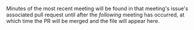 Minutes of the most recent meeting will be found in that meeting's issue's associated pull request until after the _following_ meeting has occurred, at which time the PR will be merged and the file will appear here.
